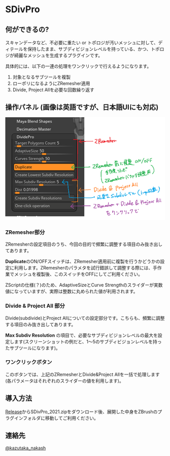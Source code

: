 # SDivPro

## 何ができるの?
スキャンデータなど、不必要に重たい or トポロジが汚いメッシュに対して、ディテールを保持したまま、サブディビジョンレベルを持っている、かつ、トポロジが綺麗なメッシュを生成するプラグインです。

具体的には、以下の一連の処理をワンクリックで行えるようになります。
1. 対象となるサブツールを複製
2. ローポリになるようにZRemesher適用
3. Divide, Project Allを必要な回数繰り返す

## 操作パネル (画像は英語ですが、日本語UIにも対応)
![Screenshot](/SDivPro_2021/doc/SDivPro.png)

### ZRemesher部分
ZRemesherの設定項目のうち、今回の目的で頻繁に調整する項目のみ抜き出してあります。

**Duplicate**のON/OFFスイッチは、ZRemesher適用前に複製を行うかどうかの設定に利用します。ZRemesherのパラメタを試行錯誤して調整する際には、手作業でメッシュを複製後、このスイッチをOFFにしてご利用ください。

ZScriptの仕様(？)のため、AdaptiveSizeとCurve Strengthのスライダーが実数値になっていますが、実際は整数に丸められた値が利用されます。

### Divide & Project All 部分
Divide(subdivide)とProject Allについての設定部分です。こちらも、頻繁に調整する項目のみ抜き出してあります。

**Max Subdiv Resolution** の項目で、必要なサブディビジョンレベルの最大を設定します(スクリーンショットの例だと、1～5のサブディビジョンレベルを持ったサブツールになります)。

### ワンクリックボタン
このボタンでは、上記のZRemesherとDivide&Project Allを一括で処理します(各パラメータはそれぞれのスライダーの値を利用します)。

## 導入方法
[Release](https://github.com/n-taka/ZBrush_SDivPro/releases/tag/v1.0)からSDivPro_2021.zipをダウンロード後、展開した中身をZBrushのプラグインフォルダに移動してご利用ください。

## 連絡先
[@kazutaka_nakash](https://twitter.com/kazutaka_nakash)
